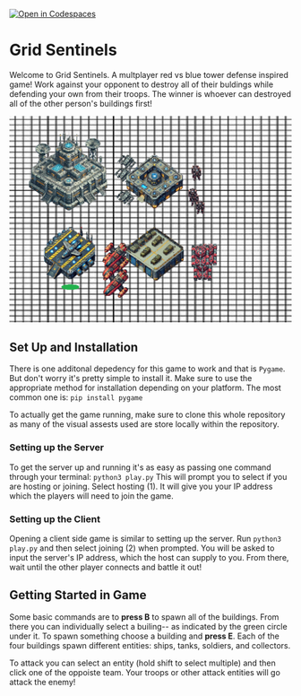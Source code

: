 [![Open in Codespaces](https://classroom.github.com/assets/launch-codespace-2972f46106e565e64193e422d61a12cf1da4916b45550586e14ef0a7c637dd04.svg)](https://classroom.github.com/open-in-codespaces?assignment_repo_id=18274835)

# Grid Sentinels
Welcome to Grid Sentinels. A multplayer red vs blue tower defense inspired game! Work against your opponent to destroy all of their buldings while defending your own from their troops. The winner is whoever can destroyed all of the other person's buildings first!

![Game Example](imgs/example.png)

## Set Up and Installation
There is one additonal depedency for this game to work and that is `Pygame`. But don't worry it's pretty simple to install it. Make sure to use the appropriate method for installation depending on your platform. The most common one is: `pip install pygame`

To actually get the game running, make sure to clone this whole repository as many of the visual assests used are store locally within the repository.

### Setting up the Server
To get the server up and running it's as easy as passing one command through your terminal: `python3 play.py` This will prompt you to select if you are hosting or joining. Select hosting (1). It will give you your IP address which the players will need to join the game.

### Setting up the Client
Opening a client side game is similar to setting up the server. Run `python3 play.py` and then select joining (2) when prompted. You will be asked to input the server's IP address, which the host can supply to you. From there, wait until the other player connects and battle it out!

## Getting Started in Game
Some basic commands are to __press B__ to spawn all of the buildings. From there you can individually select a builing-- as indicated by the green circle under it. To spawn something choose a building and __press E__. Each of the four buildings spawn different entities: ships, tanks, soldiers, and collectors.

To attack you can select an entity (hold shift to select multiple) and then click one of the oppoiste team. Your troops or other attack entities will go attack the enemy!